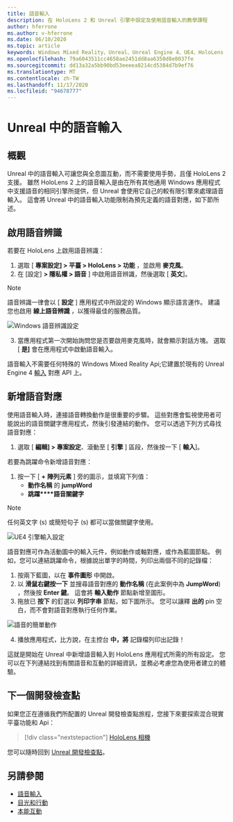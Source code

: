 ```yaml
---
title: 語音輸入
description: 在 HoloLens 2 和 Unreal 引擎中設定及使用語音輸入的教學課程
author: hferrone
ms.author: v-hferrone
ms.date: 06/10/2020
ms.topic: article
keywords: Windows Mixed Reality、Unreal、Unreal Engine 4、UE4、HoloLens 2、語音、語音輸入、語音辨識、混合現實、開發、功能、檔、指南、全息全像投影、遊戲開發、混合現實耳機、windows Mixed Reality 耳機、虛擬實境耳機
ms.openlocfilehash: 79a6043511cc4658ae2451dd8aa6350d8e8037fe
ms.sourcegitcommit: dd13a32a5bb90bd53eeeea8214cd5384d7b9ef76
ms.translationtype: MT
ms.contentlocale: zh-TW
ms.lasthandoff: 11/17/2020
ms.locfileid: "94678777"
---
```

# <a name="voice-input-in-unreal"></a>Unreal 中的語音輸入

## <a name="overview"></a>概觀
Unreal 中的語音輸入可讓您與全息圖互動，而不需要使用手勢，且僅 HoloLens 2 支援。 雖然 HoloLens 2 上的語音輸入是由在所有其他通用 Windows 應用程式中支援語音的相同引擎所提供，但 Unreal 會使用它自己的較有限引擎來處理語音輸入。 這會將 Unreal 中的語音輸入功能限制為預先定義的語音對應，如下節所述。 

## <a name="enabling-speech-recognition"></a>啟用語音辨識

若要在 HoloLens 上啟用語音辨識：
1. 選取 [ **專案設定] > 平臺 > HoloLens > 功能** ，並啟用 **麥克風**。 
2. 在 [設定] **> 隱私權 > 語音** ] 中啟用語音辨識，然後選取 [ **英文**]。

> [!NOTE]
> 語音辨識一律會以 [ **設定** ] 應用程式中所設定的 Windows 顯示語言運作。 建議您也啟用 **線上語音辨識** ，以獲得最佳的服務品質。

![Windows 語音辨識設定](images/unreal/speech-recognition-settings.png)

3. 當應用程式第一次開始詢問您是否要啟用麥克風時，就會顯示對話方塊。 選取 [ **是]** 會在應用程式中啟動語音輸入。

語音輸入不需要任何特殊的 Windows Mixed Reality Api;它建置於現有的 Unreal Engine 4 [輸入](https://docs.unrealengine.com/Gameplay/Input/index.html) 對應 API 上。 

## <a name="adding-speech-mappings"></a>新增語音對應
使用語音輸入時，連接語音轉換動作是很重要的步驟。 這些對應會監視使用者可能說出的語音關鍵字應用程式，然後引發連結的動作。 您可以透過下列方式尋找語音對應：
1. 選取 [ **編輯] > 專案設定**、滾動至 [ **引擎** ] 區段，然後按一下 [ **輸入**]。

若要為跳躍命令新增語音對應：
1. 按一下 [ **+** **陣列元素** ] 旁的圖示，並填寫下列值：
    * **動作名稱** 的 **jumpWord**
    * **跳躍****語音關鍵字**

> [!NOTE]
> 任何英文字 (s) 或簡短句子 (s) 都可以當做關鍵字使用。 

![UE4 引擎輸入設定](images/unreal/engine-input.png)

語音對應可作為活動圖中的輸入元件，例如動作或軸對應，或作為藍圖節點。 例如，您可以連結跳躍命令，根據說出單字的時間，列印出兩個不同的記錄檔：

1. 按兩下藍圖，以在 **事件圖形** 中開啟。
2. 以 **滑鼠右鍵按一下** 並搜尋語音對應的 **動作名稱** (在此案例中為 **JumpWord**) ，然後按 **Enter 鍵**。 這會將 **輸入動作** 節點新增至圖形。
3. 拖放已 **按下** 的釘選以 **列印字串** 節點，如下圖所示。 您可以讓釋 **出的** pin 空白，而不會對語音對應執行任何作業。
 
![語音的簡單動作](images/unreal/voice-input-img-03.png)

4. 播放應用程式，比方說，在主控台 **中，將** 記錄檔列印出記錄！

這就是開始在 Unreal 中新增語音輸入到 HoloLens 應用程式所需的所有設定。 您可以在下列連結找到有關語音和互動的詳細資訊，並務必考慮您為使用者建立的體驗。

## <a name="next-development-checkpoint"></a>下一個開發檢查點

如果您正在遵循我們所配置的 Unreal 開發檢查點旅程，您接下來要探索混合現實平臺功能和 Api： 

> [!div class="nextstepaction"]
> [HoloLens 相機](unreal-hololens-camera.md)

您可以隨時回到 [Unreal 開發檢查點](unreal-development-overview.md#2-core-building-blocks)。

## <a name="see-also"></a>另請參閱
* [語音輸入](../../design/voice-input.md)
* [目光和行動](../../design/gaze-and-commit.md)
* [本能互動](../../design/interaction-fundamentals.md)

